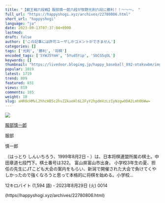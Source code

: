 ```yaml
---
title: "【叡王戦六段戦】服部慎一郎六段が牧野光則六段に勝利！！～～～。 "
full_url: "https://happyshogi.xyz/archives/22780806.html"
short_url: "happyshogi"
language: "ja"
date: 2023-09-13T07:37:04+0900
lastmod: 
draft: false
author: ['この記事には許可ユーザしかコメントができません']
categories: []
tags: ['光則', '勝利', '将棋']
encoded_tags: ['5YWJ5YmH', '5Yud5Yip', '5bCG5qOL']
keywords: []
thumbnail: "https://livedoor.blogimg.jp/happy_baseball_892-otakvwbm/imgs/e/d/edb04216.jpg"
popular: 1019
latest: 1719
trend: 809
featured: 831
views: 819
comments: 185
weight: 18
slug: aHR0cHMvL2hhcHB5c2hvZ2kueHl6L2FyY2hpdmVzLzIyNzgwODA2Lmh0bWw=
---
```


![](https://livedoor.blogimg.jp/happy_baseball_892-otakvwbm/imgs/e/d/edb04216.jpg)

<div><a title='服部慎一郎' href='https//ja.wikipedia.org/wiki/%E6%9C%8D%E9%83%A8%E6%85%8E%E4%B8%80%E9%83%8E' target='_blank'><p>服部慎一郎</p></a> <p class='searchresult'><p>服部</p> <p>慎一郎</p>（はっとり しんいちろう、1999年8月2日 - ）は、日本将棋連盟所属の棋士。中田章道七段門下。棋士番号は322。 富山県富山市出身。 小学校3年生の夏、担任の先生にJTこども大会の案内をもらい、新潟で開催された大会で負けてくやしかったので強くなろうと思って本格的に将棋を始める。小学校…</p> <p class='mw-search-result-data'>12キロバイト (1,594 語) - 2023年8月29日 (火) 0014</p></div>

(https//happyshogi.xyz/archives/22780806.html)
